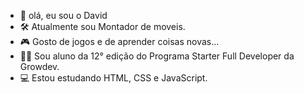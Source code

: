 
- 👋 olá, eu sou o David
- 🛠 Atualmente sou Montador de moveis.
- 🎮 Gosto de jogos e de aprender coisas novas...
- 👨‍🎓 Sou aluno da 12° edição do Programa Starter Full Developer da Growdev.  
- 💻 Estou estudando HTML, CSS e JavaScript. 


